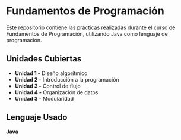 
# Fundamentos de Programación
Este repositorio contiene las prácticas realizadas durante el curso de Fundamentos de Programación, utilizando Java como lenguaje de programación.

## Unidades Cubiertas

- **Unidad 1 -** Diseño algorítmico
- **Unidad 2 -** Introducción a la programación
- **Unidad 3 -** Control de flujo
- **Unidad 4 -** Organización de datos
- **Unidad 3 -** Modularidad

## Lenguaje Usado

**Java**
